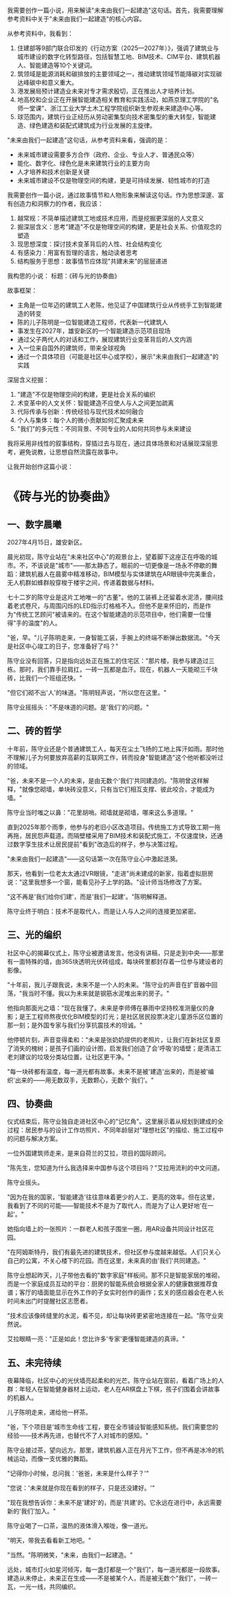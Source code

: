 <ReasoningChainRenderer>
我需要创作一篇小说，用来解读"未来由我们一起建造"这句话。首先，我需要理解参考资料中关于"未来由我们一起建造"的核心内容。

从参考资料中，我看到：
1. 住建部等9部门联合印发的《行动方案（2025—2027年）》，强调了建筑业与城市建设的数字化转型路径，包括智慧工地、BIM技术、CIM平台、建筑机器人、智能建造等10个关键词。
2. 筑领域是能源消耗和碳排放的主要领域之一，推动建筑领域节能降碳对实现碳达峰碳中和意义重大。
3. 港发展局预计建造业未来对专才需求殷切，正在推出人才培养计划。
4. 地高校和企业正在开展智能建造相关教育和实践活动，如燕京理工学院的"名师一堂课"、浙江工业大学土木工程学院组织新生参观未来建造中心等。
5. 球范围内，建筑行业正经历从劳动密集型向技术密集型的重大转型，智能建造、绿色建造和装配式建筑成为行业发展的主旋律。

"未来由我们一起建造"这句话，从参考资料来看，强调的是：
- 未来城市建设需要多方合作（政府、企业、专业人才、普通民众等）
- 能化、数字化、绿色化是未来建筑行业的主要方向
- 人才培养和技术创新是关键
- 未来城市建设不仅是物理空间的构建，更是可持续发展、韧性城市的打造

我需要创作一篇小说，通过故事情节和人物形象来解读这句话。作为思想深邃、富有创造力和洞察力的作者，我应该：
1. 越常规：不简单描述建筑工地或技术应用，而是挖掘更深层的人文意义
2. 掘深层含义：思考"建造"不仅是物理空间的构建，更是社会关系、价值观念的塑造
3. 现思想深度：探讨技术变革背后的人性、社会结构变化
4. 有感染力：用富有哲理的语言，触动读者思考
5. 结构服务于思想：故事情节应体现"共建未来"的层层递进

我构思的小说：
标题：《砖与光的协奏曲》

故事框架：
- 主角是一位年迈的建筑工人老陈，他见证了中国建筑行业从传统手工到智能建造的转变
- 陈的儿子陈明是一位智能建造工程师，代表新一代建筑人
- 事发生在2027年，雄安新区的一个智能建造示范项目现场
- 通过父子两代人的对话和工作，展现建筑行业变革背后的人文内涵
- 入一位来自国外的建筑师，带来全球视角
- 通过一个具体项目（可能是社区中心或学校），展示"未来由我们一起建造"的实践

深层含义挖掘：
1. "建造"不仅是物理空间的构建，更是社会关系的编织
2. 术变革中的人文关怀：智能建造不应使人与人之间更加疏离
3. 代际传承与创新：传统经验与现代技术如何融合
4. 个人与集体：每个人的微小贡献如何汇聚成未来
5. "我们"的多元性：不同背景、不同专业的人如何共同参与未来建设

我将采用非线性的叙事结构，穿插过去与现在，通过具体场景和对话展现深层思考，避免说教，让思想自然流露在故事中。

让我开始创作这篇小说：
</ReasoningChainRenderer>

# 《砖与光的协奏曲》

## 一、数字晨曦

2027年4月15日，雄安新区。

晨光初现，陈守业站在"未来社区中心"的观景台上，望着脚下这座正在呼吸的城市。不，不该说是"城市"——那太静态了。眼前的一切更像是一场永不停歇的舞蹈：建筑机器人在晨雾中精准移动，BIM模型与实体建筑在AR眼镜中完美重合，无人机群如蜂群般穿梭于楼宇之间，传递着数据与材料。

七十二岁的陈守业是这片工地唯一的"古董"。他的工装裤上还留着水泥渍，腰间挂着老式卷尺，与周围闪烁的LED指示灯格格不入。但他不是来怀旧的，而是作为"传统工艺顾问"被请来的。在这个智能建造的示范项目中，他们需要一位懂得"手的温度"的人。

"爸，早。"儿子陈明走来，一身智能工装，手腕上的终端不断弹出数据流。"今天是社区中心竣工的日子，您准备好了吗？"

陈守业没有回答，只是指向远处正在施工的住宅区："那片楼，我参与建造过三栋。那时，我们靠手拉肩扛，一砖一瓦都是血汗。现在，机器人一天能砌三千块砖，比我们一个班组还快。"

"但它们砌不出'人'的味道。"陈明轻声说，"所以您在这里。"

陈守业摇摇头："不是味道的问题。是'我们'的问题。"

## 二、砖的哲学

十年前，陈守业还是个普通建筑工人，每天在尘土飞扬的工地上挥汗如雨。那时他不理解儿子为何要放弃高薪的互联网工作，转而投身"智能建造"这个他听都没听过的领域。

"爸，未来不是一个人的未来，是由无数个'我们'共同建造的。"陈明曾这样解释，"就像您砌墙，单块砖没意义，只有当它们相互支撑、彼此咬合，才能成为墙。"

陈守业当时嗤之以鼻："花里胡哨。砌墙就是砌墙，哪来这么多道理。"

直到2025年那个雨季，他参与的老旧小区改造项目。传统施工方式导致工期一拖再拖，居民怨声载道。而隔壁楼采用了BIM技术和装配式施工，不仅速度快，还通过数字孪生技术让居民提前"看到"改造后的样子，参与决策过程。

"未来由我们一起建造"——这句话第一次在陈守业心中激起涟漪。

那天，他看到一位老太太通过VR眼镜，"走进"尚未建成的新家，指着虚拟厨房说："这里我想多一个窗，能看见孙子上学的路。"设计师当场修改了方案。

"这不再是'我们给你们建'，而是'我们一起建'。"陈明解释道。

陈守业终于明白：技术不是取代人，而是让人与人之间的连接更加紧密。

## 三、光的编织

社区中心的揭幕仪式上，陈守业被邀请发言。他没有讲稿，只是走到中央——那里有一面特殊的墙，由365块透明光伏砖组成，每块砖里都封存着一位参与建设者的影像。

"十年前，我儿子跟我说，未来不是一个人的未来。"陈守业的声音在扩音器中回荡，"我当时不懂。我以为未来就是钢筋水泥堆出来的房子。"

他指向那面光之墙："现在我懂了。未来是李师傅在暴雨中坚持校准测量仪的身影；是王工程师熬夜优化BIM模型的灯光；是社区居民投票决定儿童游乐区位置的那一刻；是外国专家与我们分享抗震技术的坦诚。"

他停顿片刻，声音变得柔和："未来是张奶奶提供的老照片，让我们在新社区复原了消失的槐树；是孩子们画的设计图，启发我们创造了会'呼吸'的墙壁；是清洁工老刘建议的垃圾分类站位置，让社区更干净。"

"每一块砖都有温度，每一道光都有故事。未来不是被'建造'出来的，而是被'编织'出来的——用无数双手，无数颗心，无数个'我们'。"

## 四、协奏曲

仪式结束后，陈守业独自走进社区中心的"记忆角"。这里展示着从规划到建成的全过程：居民参与的设计工作坊照片、不同年龄层对"理想社区"的描绘、施工过程中的问题与解决方案。

一位外国建筑师走来，是来自荷兰的艾拉，项目的国际顾问。

"陈先生，您知道为什么我选择来中国参与这个项目吗？"艾拉用流利的中文问道。

陈守业摇头。

"因为在我的国家，'智能建造'往往意味着更少的人工、更高的效率。但在这里，我看到了不同的可能——智能技术不是为了取代人，而是为了让人更好地'在一起'。"

她指向墙上的一张照片：一群老人和孩子围坐一圈，用AR设备共同设计社区花园。

"在阿姆斯特丹，我们有最先进的建筑技术，但社区参与度越来越低。人们只关心自己的公寓，不关心楼下的花园。而在这里，未来真的由'我们'共同建造。"

陈守业想起昨天，儿子带他去看的"数字家庭"样板间。那不只是智能家居的堆砌，而是一个家庭成员互动的平台：厨房的智能系统会根据全家人的健康数据推荐食谱；客厅的墙面能显示在外工作的子女实时创作的画作；玄关的感应器会在老人长时间未出门时提醒社区志愿者。

"技术应该像砖缝里的水泥，看不见，却让每块砖更紧密地连接在一起。"陈守业突然说。

艾拉眼睛一亮："正是如此！您比许多'专家'更懂智能建造的真谛。"

## 五、未完待续

夜幕降临，社区中心的光伏墙亮起柔和的光芒。陈守业站在窗前，看着广场上的人群：年轻人在智能健身器材上运动，老人在AR棋盘上下棋，孩子们围着会讲故事的机器人。

儿子陈明走来，递给他一杯茶。

"爸，下个项目是'城市生命线'工程，要在全市铺设智能感知系统。我们需要您的经验——技术再先进，也替代不了人对城市的感知。"

陈守业接过茶，望向远方。那里，建筑机器人正在月光下工作，但不再是冰冷的机械运动，而像一支优雅的舞蹈。

"记得你小时候，总问我：'爸爸，未来是什么样子？'"

"您说：'未来就是你现在看到的样子，只是还没建好。'"

"现在我想告诉你：未来不是'建好'的，而是'共建'的。它永远在进行中，永远需要新的'我们'加入。"

陈守业喝了一口茶，温热的液体滑入喉咙，像一道光。

"明天，带我去看看新工地吧。"

"当然。"陈明微笑，"未来，由我们一起建造。"

远处，城市灯火如星河倾泻，每一盏灯都是一个"我们"，每一道光都是一段故事。建造从未停止，未来正在生成——不是被某个人，而是被无数个"我们"，一砖一瓦，一光一线，共同编织。